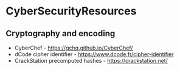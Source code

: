 # CyberSecurityResources

## Cryptography and encoding
 * CyberChef - https://gchq.github.io/CyberChef/
 * dCode cipher identifier - https://www.dcode.fr/cipher-identifier
 * CrackStation precomputed hashes - https://crackstation.net/
